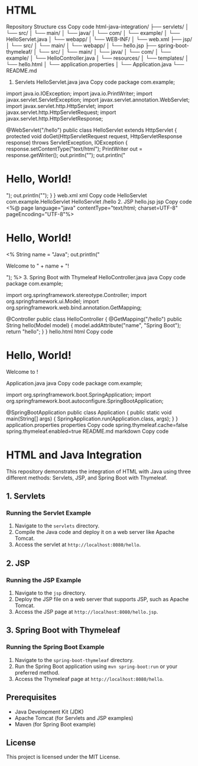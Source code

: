 # HTML
Repository Structure
css
Copy code
html-java-integration/
├── servlets/
│   └── src/
│       └── main/
│           └── java/
│               └── com/
│                   └── example/
│                       └── HelloServlet.java
│           └── webapp/
│               └── WEB-INF/
│                   └── web.xml
├── jsp/
│   └── src/
│       └── main/
│           └── webapp/
│               └── hello.jsp
├── spring-boot-thymeleaf/
│   └── src/
│       └── main/
│           └── java/
│               └── com/
│                   └── example/
│                       └── HelloController.java
│           └── resources/
│               └── templates/
│                   └── hello.html
│           └── application.properties
│           └── Application.java
└── README.md
1. Servlets
HelloServlet.java
java
Copy code
package com.example;

import java.io.IOException;
import java.io.PrintWriter;
import javax.servlet.ServletException;
import javax.servlet.annotation.WebServlet;
import javax.servlet.http.HttpServlet;
import javax.servlet.http.HttpServletRequest;
import javax.servlet.http.HttpServletResponse;

@WebServlet("/hello")
public class HelloServlet extends HttpServlet {
    protected void doGet(HttpServletRequest request, HttpServletResponse response)
            throws ServletException, IOException {
        response.setContentType("text/html");
        PrintWriter out = response.getWriter();
        out.println("<html><body>");
        out.println("<h1>Hello, World!</h1>");
        out.println("</body></html>");
    }
}
web.xml
xml
Copy code
<web-app xmlns="http://xmlns.jcp.org/xml/ns/javaee" xmlns:xsi="http://www.w3.org/2001/XMLSchema-instance" xsi:schemaLocation="http://xmlns.jcp.org/xml/ns/javaee http://xmlns.jcp.org/xml/ns/javaee/web-app_3_1.xsd" version="3.1">
    <servlet>
        <servlet-name>HelloServlet</servlet-name>
        <servlet-class>com.example.HelloServlet</servlet-class>
    </servlet>
    <servlet-mapping>
        <servlet-name>HelloServlet</servlet-name>
        <url-pattern>/hello</url-pattern>
    </servlet-mapping>
</web-app>
2. JSP
hello.jsp
jsp
Copy code
<%@ page language="java" contentType="text/html; charset=UTF-8" pageEncoding="UTF-8"%>
<!DOCTYPE html>
<html>
<head>
    <title>Hello JSP</title>
</head>
<body>
    <h1>Hello, World!</h1>
    <%
        String name = "Java";
        out.println("<p>Welcome to " + name + "!</p>");
    %>
</body>
</html>
3. Spring Boot with Thymeleaf
HelloController.java
java
Copy code
package com.example;

import org.springframework.stereotype.Controller;
import org.springframework.ui.Model;
import org.springframework.web.bind.annotation.GetMapping;

@Controller
public class HelloController {
    @GetMapping("/hello")
    public String hello(Model model) {
        model.addAttribute("name", "Spring Boot");
        return "hello";
    }
}
hello.html
html
Copy code
<!DOCTYPE html>
<html xmlns:th="http://www.thymeleaf.org">
<head>
    <title>Hello Spring Boot</title>
</head>
<body>
    <h1>Hello, World!</h1>
    <p>Welcome to <span th:text="${name}"></span>!</p>
</body>
</html>
Application.java
java
Copy code
package com.example;

import org.springframework.boot.SpringApplication;
import org.springframework.boot.autoconfigure.SpringBootApplication;

@SpringBootApplication
public class Application {
    public static void main(String[] args) {
        SpringApplication.run(Application.class, args);
    }
}
application.properties
properties
Copy code
spring.thymeleaf.cache=false
spring.thymeleaf.enabled=true
README.md
markdown
Copy code
# HTML and Java Integration

This repository demonstrates the integration of HTML with Java using three different methods: Servlets, JSP, and Spring Boot with Thymeleaf.

## 1. Servlets

### Running the Servlet Example
1. Navigate to the `servlets` directory.
2. Compile the Java code and deploy it on a web server like Apache Tomcat.
3. Access the servlet at `http://localhost:8080/hello`.

## 2. JSP

### Running the JSP Example
1. Navigate to the `jsp` directory.
2. Deploy the JSP file on a web server that supports JSP, such as Apache Tomcat.
3. Access the JSP page at `http://localhost:8080/hello.jsp`.

## 3. Spring Boot with Thymeleaf

### Running the Spring Boot Example
1. Navigate to the `spring-boot-thymeleaf` directory.
2. Run the Spring Boot application using `mvn spring-boot:run` or your preferred method.
3. Access the Thymeleaf page at `http://localhost:8080/hello`.

## Prerequisites
- Java Development Kit (JDK)
- Apache Tomcat (for Servlets and JSP examples)
- Maven (for Spring Boot example)

## License
This project is licensed under the MIT License.
